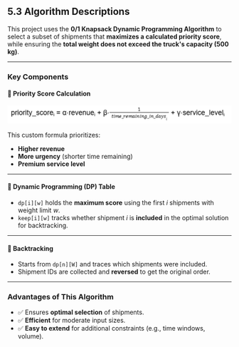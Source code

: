## **5.3 Algorithm Descriptions**

This project uses the **0/1 Knapsack Dynamic Programming Algorithm** to select a subset of shipments that **maximizes a calculated priority score**, while ensuring the **total weight does not exceed the truck's capacity (500 kg)**.

---

### **Key Components**

#### **🔹 Priority Score Calculation**

![Priority Score Calculation Formula](../../images/priority_score_calculation_formula.png)

This custom formula prioritizes:
- **Higher revenue**
- **More urgency** (shorter time remaining)
- **Premium service level**

---

#### **🔹 Dynamic Programming (DP) Table**

- `dp[i][w]` holds the **maximum score** using the first *i* shipments with weight limit *w*.
- `keep[i][w]` tracks whether shipment *i* is **included** in the optimal solution for backtracking.

---

#### **🔹 Backtracking**

- Starts from `dp[n][W]` and traces which shipments were included.
- Shipment IDs are collected and **reversed** to get the original order.

---

### **Advantages of This Algorithm**

- ✅ Ensures **optimal selection** of shipments.
- ✅ **Efficient** for moderate input sizes.
- ✅ **Easy to extend** for additional constraints (e.g., time windows, volume).
